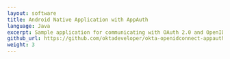 ```yaml
---
layout: software
title: Android Native Application with AppAuth
language: Java
excerpt: Sample application for communicating with OAuth 2.0 and OpenID Connect providers. Demonstrates single-sign-on (SSO) with AppAuth for Android.
github_url: https://github.com/oktadeveloper/okta-openidconnect-appauth-sample-android
weight: 3
---
```

